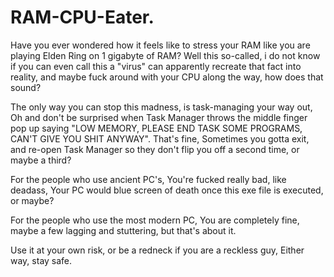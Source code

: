 # RAM-CPU-Eater.
Have you ever wondered how it feels like to stress your RAM like you are playing Elden Ring on 1 gigabyte of RAM? Well this so-called, i do not know if you can even call this a "virus" can apparently recreate that fact into reality, and maybe fuck around with your CPU along the way, how does that sound?

The only way you can stop this madness, is task-managing your way out, Oh and don't be surprised when Task Manager throws the middle finger pop up saying "LOW MEMORY, PLEASE END TASK SOME PROGRAMS, CAN'T GIVE YOU SHIT ANYWAY". That's fine, Sometimes you gotta exit, and re-open Task Manager so they don't flip you off a second time, or maybe a third?

For the people who use ancient PC's, You're fucked really bad, like deadass, Your PC would blue screen of death once this exe file is executed, or maybe?

For the people who use the most modern PC, You are completely fine, maybe a few lagging and stuttering, but that's about it.

Use it at your own risk, or be a redneck if you are a reckless guy, Either way, stay safe.
